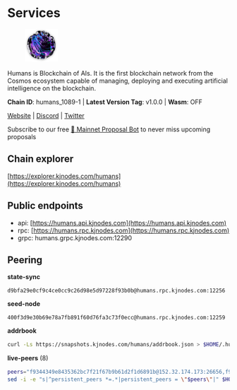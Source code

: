 # Services

<figure><img src="https://raw.githubusercontent.com/kj89/cosmos-images/main/logos/humans.png" alt=""><figcaption></figcaption></figure>

Humans is Blockchain of AIs. It is the first blockchain network  from the Cosmos ecosystem capable of managing, deploying and  executing artificial intelligence on the blockchain.

**Chain ID**: humans_1089-1 | **Latest Version Tag**: v1.0.0 | **Wasm**: OFF

[Website](https://humans.ai) | [Discord](https://discord.gg/humansdotai) | [Twitter](https://twitter.com/humansdotai)



Subscribe to our free [🤖 Mainnet Proposal Bot](https://t.me/kjnodes_proposal_bot) to never miss upcoming proposals


## Chain explorer
[https://explorer.kjnodes.com/humans](https://explorer.kjnodes.com/humans)

## Public endpoints

* api: [https://humans.api.kjnodes.com](https://humans.api.kjnodes.com)
* rpc: [https://humans.rpc.kjnodes.com](https://humans.rpc.kjnodes.com)
* grpc: humans.grpc.kjnodes.com:12290

## Peering

**state-sync**

```text
d9bfa29e0cf9c4ce0cc9c26d98e5d97228f93b0b@humans.rpc.kjnodes.com:12256
```

**seed-node**

```text
400f3d9e30b69e78a7fb891f60d76fa3c73f0ecc@humans.rpc.kjnodes.com:12259
```

**addrbook**
```bash
curl -Ls https://snapshots.kjnodes.com/humans/addrbook.json > $HOME/.humansd/config/addrbook.json
```

**live-peers** (8)
```bash
peers="f9344349e8435362bc7f21f67b9b61d2f1d6891b@152.32.174.173:26656,f913050241ce5fd49ea3783ed21724ad05db7291@65.109.125.235:26656,20f95f8b8dd32b94b593dc3e8fcf0b0aeb74b85d@94.237.93.65:26656,250d5926777e735519813157e444f84212fc8290@5.161.216.102:26656,2b882f794ed974031b5b435fbf1a755b668d7529@178.23.126.79:26656,f9a289d71b2325ee87e9a358540e64fe97c3cf36@148.113.143.77:26656,d9bfa29e0cf9c4ce0cc9c26d98e5d97228f93b0b@65.109.88.38:12256,025cdc1186815f3f28567b30a1667130f0f6c863@212.47.234.245:26656"
sed -i -e "s|^persistent_peers *=.*|persistent_peers = \"$peers\"|" $HOME/.humansd/config/config.toml
```

